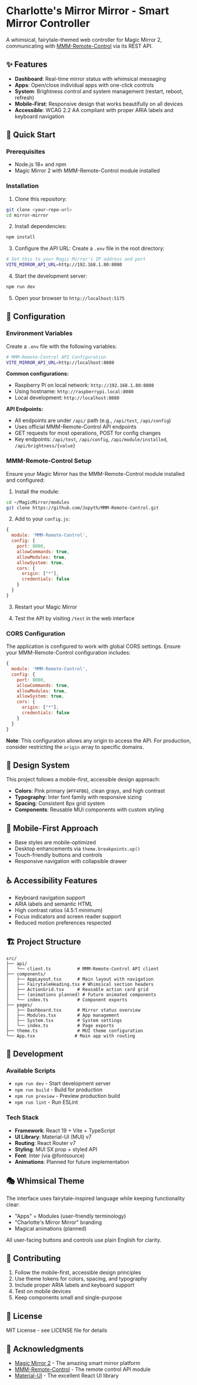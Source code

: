 # Charlotte's Mirror Mirror - Smart Mirror Controller

A whimsical, fairytale-themed web controller for Magic Mirror 2, communicating with [MMM-Remote-Control](https://github.com/Jopyth/MMM-Remote-Control) via its REST API.

## ✨ Features

- **Dashboard**: Real-time mirror status with whimsical messaging
- **Apps**: Open/close individual apps with one-click controls
- **System**: Brightness control and system management (restart, reboot, refresh)
- **Mobile-First**: Responsive design that works beautifully on all devices
- **Accessible**: WCAG 2.2 AA compliant with proper ARIA labels and keyboard navigation

## 🚀 Quick Start

### Prerequisites

- Node.js 18+ and npm
- Magic Mirror 2 with MMM-Remote-Control module installed

### Installation

1. Clone this repository:

```bash
git clone <your-repo-url>
cd mirror-mirror
```

2. Install dependencies:

```bash
npm install
```

3. Configure the API URL:
   Create a `.env` file in the root directory:

```bash
# Set this to your Magic Mirror's IP address and port
VITE_MIRROR_API_URL=http://192.168.1.80:8080
```

4. Start the development server:

```bash
npm run dev
```

5. Open your browser to `http://localhost:5175`

## 🔧 Configuration

### Environment Variables

Create a `.env` file with the following variables:

```bash
# MMM-Remote-Control API Configuration
VITE_MIRROR_API_URL=http://localhost:8080
```

**Common configurations:**

- Raspberry Pi on local network: `http://192.168.1.80:8080`
- Using hostname: `http://raspberrypi.local:8080`
- Local development: `http://localhost:8080`

**API Endpoints:**

- All endpoints are under `/api/` path (e.g., `/api/test`, `/api/config`)
- Uses official MMM-Remote-Control API endpoints
- GET requests for most operations, POST for config changes
- Key endpoints: `/api/test`, `/api/config`, `/api/module/installed`, `/api/brightness/{value}`

### MMM-Remote-Control Setup

Ensure your Magic Mirror has the MMM-Remote-Control module installed and configured:

1. Install the module:

```bash
cd ~/MagicMirror/modules
git clone https://github.com/Jopyth/MMM-Remote-Control.git
```

2. Add to your `config.js`:

```javascript
{
  module: 'MMM-Remote-Control',
  config: {
    port: 8080,
    allowCommands: true,
    allowModules: true,
    allowSystem: true,
    cors: {
      origin: ["*"],
      credentials: false
    }
  }
}
```

3. Restart your Magic Mirror

4. Test the API by visiting `/test` in the web interface

### CORS Configuration

The application is configured to work with global CORS settings. Ensure your MMM-Remote-Control configuration includes:

```javascript
{
  module: 'MMM-Remote-Control',
  config: {
    port: 8080,
    allowCommands: true,
    allowModules: true,
    allowSystem: true,
    cors: {
      origin: ["*"],
      credentials: false
    }
  }
}
```

**Note**: This configuration allows any origin to access the API. For production, consider restricting the `origin` array to specific domains.

## 🎨 Design System

This project follows a mobile-first, accessible design approach:

- **Colors**: Pink primary (`#FF4FB6`), clean grays, and high contrast
- **Typography**: Inter font family with responsive sizing
- **Spacing**: Consistent 8px grid system
- **Components**: Reusable MUI components with custom styling

## 📱 Mobile-First Approach

- Base styles are mobile-optimized
- Desktop enhancements via `theme.breakpoints.up()`
- Touch-friendly buttons and controls
- Responsive navigation with collapsible drawer

## ♿ Accessibility Features

- Keyboard navigation support
- ARIA labels and semantic HTML
- High contrast ratios (4.5:1 minimum)
- Focus indicators and screen reader support
- Reduced motion preferences respected

## 🏗️ Project Structure

```
src/
├── api/
│   └── client.ts          # MMM-Remote-Control API client
├── components/
│   ├── AppLayout.tsx      # Main layout with navigation
│   ├── FairytaleHeading.tsx # Whimsical section headers
│   ├── ActionGrid.tsx     # Reusable action card grid
│   ├── (animations planned) # Future animated components
│   └── index.ts           # Component exports
├── pages/
│   ├── Dashboard.tsx      # Mirror status overview
│   ├── Modules.tsx        # App management
│   ├── System.tsx         # System settings
│   └── index.ts           # Page exports
├── theme.ts               # MUI theme configuration
└── App.tsx               # Main app with routing
```

## 🧪 Development

### Available Scripts

- `npm run dev` - Start development server
- `npm run build` - Build for production
- `npm run preview` - Preview production build
- `npm run lint` - Run ESLint

### Tech Stack

- **Framework**: React 19 + Vite + TypeScript
- **UI Library**: Material-UI (MUI) v7
- **Routing**: React Router v7
- **Styling**: MUI SX prop + styled API
- **Font**: Inter (via @fontsource)
- **Animations**: Planned for future implementation

## 🎭 Whimsical Theme

The interface uses fairytale-inspired language while keeping functionality clear:

- "Apps" = Modules (user-friendly terminology)
- "Charlotte's Mirror Mirror" branding
- Magical animations (planned)

All user-facing buttons and controls use plain English for clarity.

## 🤝 Contributing

1. Follow the mobile-first, accessible design principles
2. Use theme tokens for colors, spacing, and typography
3. Include proper ARIA labels and keyboard support
4. Test on mobile devices
5. Keep components small and single-purpose

## 📄 License

MIT License - see LICENSE file for details

## 🙏 Acknowledgments

- [Magic Mirror 2](https://github.com/MichMich/MagicMirror) - The amazing smart mirror platform
- [MMM-Remote-Control](https://github.com/Jopyth/MMM-Remote-Control) - The remote control API module
- [Material-UI](https://mui.com/) - The excellent React UI library
